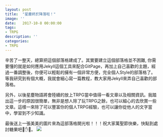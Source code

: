 ```yaml
---
layout: post
title:  "星塵終於降落啦！"
image: ''
date:   2017-10-8 00:00:00
tags:
- TRPG
description: ''
categories:
- TRPG
---
```

辛苦了一整天，總算把這個部落格建成了。其實要建立這個部落格並不困難, 你需要懂的就是如何應用Jekyll這個工具來配合GitPage，再加上自己喜歡的主題，經過一番調整後，你便可以輕鬆的擁有一個非常方便，完全個人Style的部落格了。等我研究到有個大概，我就會細心寫一篇教程，教大家用Jekyll來弄自己喜歡的部落格。

另外，以後星塵物語將會陸續的放上TRPG當中值得一看文章以及相關資訊。我踏出這一步的原因很簡單，無非是想人除了玩TRPG之餘，也可以細心的去欣賞一些文章。這樣一來除了可以豐富你的個人TRPG經驗，也可以讓你從他人的文字當中，學習到不少知識。

最後送上一張美美的圖片來為這部落格開光啦！！！祝大家萬聖節快樂，快點到處討糖果吧🎃✋🍬。
<img src="https://imgur.com/a/x7JL2">
